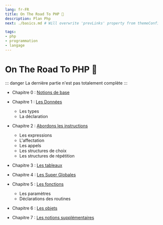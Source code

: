 ```yaml
---
lang: fr-FR
title: On The Road To PHP 💪
description: Plan Php
next: ./basics.md # Will overwrite 'prevLinks' property from themeConfig

tags:
- php
- programmation
- langage
---
```

# On The Road To PHP 💪

::: danger
La dernière partie n'est pas totalement complète
:::

- Chapitre 0 : [Notions de base](./basics.md)
    
- Chapitre 1 : [Les Données](./data.md)
    - Les types
    - La déclaration

- Chapitre 2 : [Abordons les instructions](./instructions.md)
    - Les expressions
    - L'affectation
    - Les appels
    - Les structures de choix
    - Les structures de répétition

- Chapitre 3 : [Les tableaux](./array.md)

- Chapitre 4 : [Les Super Globales](./superglobal.md)

- Chapitre 5 : [Les fonctions](./functions.md)
    - Les paramètres
    - Déclarations des routines

- Chapitre 6 : [Les objets](./object.md)

- Chapitre 7 : [Les notions supplémentaires](./plus.md)